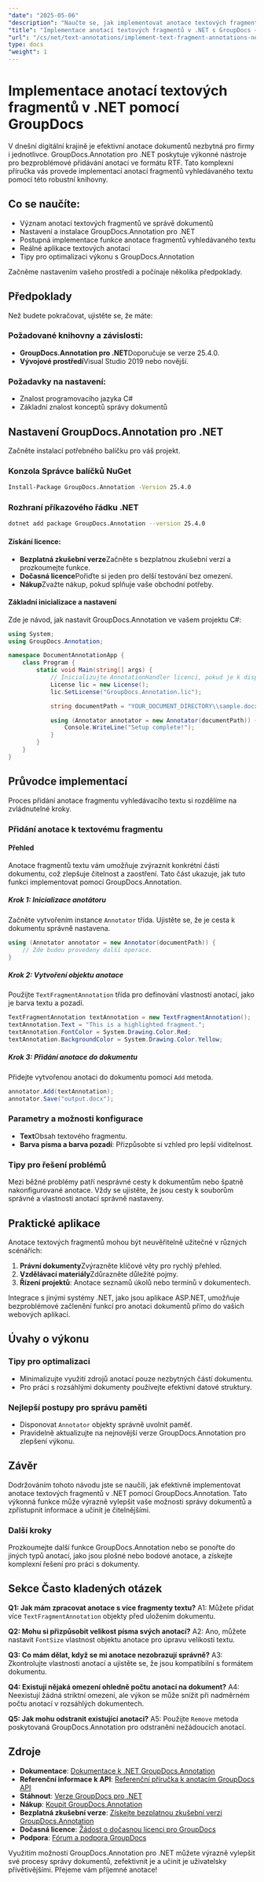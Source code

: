 ```yaml
---
"date": "2025-05-06"
"description": "Naučte se, jak implementovat anotace textových fragmentů v .NET pomocí GroupDocs.Annotation. Tato příručka se zabývá nastavením, implementací a praktickými aplikacemi pro efektivní správu dokumentů."
"title": "Implementace anotací textových fragmentů v .NET s GroupDocs – komplexní průvodce"
"url": "/cs/net/text-annotations/implement-text-fragment-annotations-net-groupdocs/"
type: docs
"weight": 1
---
```


# Implementace anotací textových fragmentů v .NET pomocí GroupDocs

V dnešní digitální krajině je efektivní anotace dokumentů nezbytná pro firmy i jednotlivce. GroupDocs.Annotation pro .NET poskytuje výkonné nástroje pro bezproblémové přidávání anotací ve formátu RTF. Tato komplexní příručka vás provede implementací anotací fragmentů vyhledávaného textu pomocí této robustní knihovny.

## Co se naučíte:
- Význam anotací textových fragmentů ve správě dokumentů
- Nastavení a instalace GroupDocs.Annotation pro .NET
- Postupná implementace funkce anotace fragmentů vyhledávaného textu
- Reálné aplikace textových anotací
- Tipy pro optimalizaci výkonu s GroupDocs.Annotation

Začněme nastavením vašeho prostředí a počínaje několika předpoklady.

## Předpoklady

Než budete pokračovat, ujistěte se, že máte:

### Požadované knihovny a závislosti:
- **GroupDocs.Annotation pro .NET**Doporučuje se verze 25.4.0.
- **Vývojové prostředí**Visual Studio 2019 nebo novější.

### Požadavky na nastavení:
- Znalost programovacího jazyka C#
- Základní znalost konceptů správy dokumentů

## Nastavení GroupDocs.Annotation pro .NET

Začněte instalací potřebného balíčku pro váš projekt.

### Konzola Správce balíčků NuGet
```bash
Install-Package GroupDocs.Annotation -Version 25.4.0
```

### Rozhraní příkazového řádku .NET
```bash
dotnet add package GroupDocs.Annotation --version 25.4.0
```

#### Získání licence:
- **Bezplatná zkušební verze**Začněte s bezplatnou zkušební verzí a prozkoumejte funkce.
- **Dočasná licence**Pořiďte si jeden pro delší testování bez omezení.
- **Nákup**Zvažte nákup, pokud splňuje vaše obchodní potřeby.

#### Základní inicializace a nastavení
Zde je návod, jak nastavit GroupDocs.Annotation ve vašem projektu C#:

```csharp
using System;
using GroupDocs.Annotation;

namespace DocumentAnnotationApp {
    class Program {
        static void Main(string[] args) {
            // Inicializujte AnnotationHandler licencí, pokud je k dispozici.
            License lic = new License();
            lic.SetLicense("GroupDocs.Annotation.lic");

            string documentPath = "YOUR_DOCUMENT_DIRECTORY\\sample.docx";

            using (Annotator annotator = new Annotator(documentPath)) {
                Console.WriteLine("Setup complete!");
            }
        }
    }
}
```

## Průvodce implementací
Proces přidání anotace fragmentu vyhledávacího textu si rozdělíme na zvládnutelné kroky.

### Přidání anotace k textovému fragmentu
#### Přehled
Anotace fragmentů textu vám umožňuje zvýraznit konkrétní části dokumentu, což zlepšuje čitelnost a zaostření. Tato část ukazuje, jak tuto funkci implementovat pomocí GroupDocs.Annotation.

##### Krok 1: Inicializace anotátoru
Začněte vytvořením instance `Annotator` třída. Ujistěte se, že je cesta k dokumentu správně nastavena.

```csharp
using (Annotator annotator = new Annotator(documentPath)) {
    // Zde budou provedeny další operace.
}
```

##### Krok 2: Vytvoření objektu anotace
Použijte `TextFragmentAnnotation` třída pro definování vlastností anotací, jako je barva textu a pozadí.

```csharp
TextFragmentAnnotation textAnnotation = new TextFragmentAnnotation();
textAnnotation.Text = "This is a highlighted fragment.";
textAnnotation.FontColor = System.Drawing.Color.Red;
textAnnotation.BackgroundColor = System.Drawing.Color.Yellow;
```

##### Krok 3: Přidání anotace do dokumentu
Přidejte vytvořenou anotaci do dokumentu pomocí `Add` metoda.

```csharp
annotator.Add(textAnnotation);
annotator.Save("output.docx");
```

### Parametry a možnosti konfigurace
- **Text**Obsah textového fragmentu.
- **Barva písma a barva pozadí**: Přizpůsobte si vzhled pro lepší viditelnost.

### Tipy pro řešení problémů
Mezi běžné problémy patří nesprávné cesty k dokumentům nebo špatně nakonfigurované anotace. Vždy se ujistěte, že jsou cesty k souborům správné a vlastnosti anotací správně nastaveny.

## Praktické aplikace
Anotace textových fragmentů mohou být neuvěřitelně užitečné v různých scénářích:
1. **Právní dokumenty**Zvýrazněte klíčové věty pro rychlý přehled.
2. **Vzdělávací materiály**Zdůrazněte důležité pojmy.
3. **Řízení projektů**: Anotace seznamů úkolů nebo termínů v dokumentech.

Integrace s jinými systémy .NET, jako jsou aplikace ASP.NET, umožňuje bezproblémové začlenění funkcí pro anotaci dokumentů přímo do vašich webových aplikací.

## Úvahy o výkonu
### Tipy pro optimalizaci
- Minimalizujte využití zdrojů anotací pouze nezbytných částí dokumentu.
- Pro práci s rozsáhlými dokumenty používejte efektivní datové struktury.

### Nejlepší postupy pro správu paměti
- Disponovat `Annotator` objekty správně uvolnit paměť.
- Pravidelně aktualizujte na nejnovější verze GroupDocs.Annotation pro zlepšení výkonu.

## Závěr
Dodržováním tohoto návodu jste se naučili, jak efektivně implementovat anotace textových fragmentů v .NET pomocí GroupDocs.Annotation. Tato výkonná funkce může výrazně vylepšit vaše možnosti správy dokumentů a zpřístupnit informace a učinit je čitelnějšími.

### Další kroky
Prozkoumejte další funkce GroupDocs.Annotation nebo se ponořte do jiných typů anotací, jako jsou plošné nebo bodové anotace, a získejte komplexní řešení pro práci s dokumenty.

## Sekce Často kladených otázek
**Q1: Jak mám zpracovat anotace s více fragmenty textu?**
A1: Můžete přidat více `TextFragmentAnnotation` objekty před uložením dokumentu.

**Q2: Mohu si přizpůsobit velikost písma svých anotací?**
A2: Ano, můžete nastavit `FontSize` vlastnost objektu anotace pro úpravu velikosti textu.

**Q3: Co mám dělat, když se mi anotace nezobrazují správně?**
A3: Zkontrolujte vlastnosti anotací a ujistěte se, že jsou kompatibilní s formátem dokumentu.

**Q4: Existují nějaká omezení ohledně počtu anotací na dokument?**
A4: Neexistují žádná striktní omezení, ale výkon se může snížit při nadměrném počtu anotací v rozsáhlých dokumentech.

**Q5: Jak mohu odstranit existující anotaci?**
A5: Použijte `Remove` metoda poskytovaná GroupDocs.Annotation pro odstranění nežádoucích anotací.

## Zdroje
- **Dokumentace**: [Dokumentace k .NET GroupDocs.Annotation](https://docs.groupdocs.com/annotation/net/)
- **Referenční informace k API**: [Referenční příručka k anotacím GroupDocs API](https://reference.groupdocs.com/annotation/net/)
- **Stáhnout**: [Verze GroupDocs pro .NET](https://releases.groupdocs.com/annotation/net/)
- **Nákup**: [Koupit GroupDocs.Annotation](https://purchase.groupdocs.com/buy)
- **Bezplatná zkušební verze**: [Získejte bezplatnou zkušební verzi GroupDocs.Annotation](https://releases.groupdocs.com/annotation/net/)
- **Dočasná licence**: [Žádost o dočasnou licenci pro GroupDocs](https://purchase.groupdocs.com/temporary-license/)
- **Podpora**: [Fórum a podpora GroupDocs](https://forum.groupdocs.com/c/annotation/)

Využitím možností GroupDocs.Annotation pro .NET můžete výrazně vylepšit své procesy správy dokumentů, zefektivnit je a učinit je uživatelsky přívětivějšími. Přejeme vám příjemné anotace!